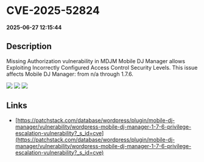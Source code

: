 # CVE-2025-52824

**2025-06-27 12:15:44**

## Description
Missing Authorization vulnerability in MDJM Mobile DJ Manager allows Exploiting Incorrectly Configured Access Control Security Levels. This issue affects Mobile DJ Manager: from n/a through 1.7.6.

![](https://img.shields.io/static/v1?label=Score&message=8.8&color=red)
![](https://img.shields.io/static/v1?label=Severity&message=HIGH&color=red)
![](https://img.shields.io/static/v1?label=CWE&message=Auth&color=green)

## Links
- [https://patchstack.com/database/wordpress/plugin/mobile-dj-manager/vulnerability/wordpress-mobile-dj-manager-1-7-6-privilege-escalation-vulnerability?_s_id=cve](https://patchstack.com/database/wordpress/plugin/mobile-dj-manager/vulnerability/wordpress-mobile-dj-manager-1-7-6-privilege-escalation-vulnerability?_s_id=cve)
